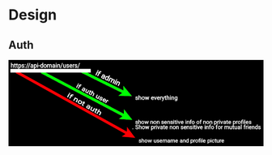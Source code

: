 # Design

## Auth
![auth-api-design](https://github.com/StringManolo/relax/blob/4229ea9b9e0c65d026df629a613f09b8083eb5e2/design/rsc/apidesign.png)

